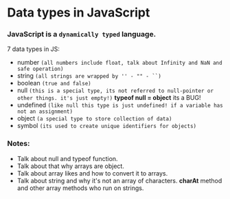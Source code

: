 # Data types in JavaScript

### JavaScript is a `dynamically typed` language.

7 data types in JS:
 - number `(all numbers include float, talk about Infinity and NaN and safe operation)`
 - string `(all strings are wrapped by '' - "" - ``)`
 - boolean `(true and false)`
 - null `(this is a special type, its not referred to null-pointer or other things. it's just empty!)` **typeof null = object** its a BUG!
 - undefined `(like null this type is just undefined! if a variable has not an assignment)`
 - object `(a special type to store collection of data)`
 - symbol `(its used to create unique identifiers for objects)`
 
### Notes:

- Talk about null and typeof function.
- Talk about that why arrays are object.
- Talk about array likes and how to convert it to arrays.
- Talk about string and why it's not an array of characters. **charAt** method and other array methods who run on strings.
 
 
